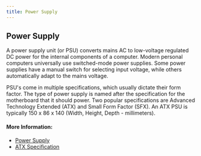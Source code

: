 ```yaml
---
title: Power Supply
---
```

## Power Supply

A power supply unit (or PSU) converts mains AC to low-voltage regulated DC power for the internal components of a computer. Modern personal computers universally use switched-mode power supplies. Some power supplies have a manual switch for selecting input voltage, while others automatically adapt to the mains voltage.

PSU's come in multiple specifications, which usually dictate their form factor. The type of power supply is named after the specification for the motherboard that it should power. Two popular specifications are Advanced Technology Extended (ATX) and Small Form Factor (SFX). An ATX PSU is typically 150 x 86 x 140 (Width, Height, Depth - millimeters).
#### More Information:
<!-- Please add any articles you think might be helpful to read before writing the article -->
* <a href='https://en.wikipedia.org/wiki/Power_supply_unit_(computer)' target='_blank' rel='nofollow'>Power Supply</a>
* <a href='https://en.wikipedia.org/wiki/ATX' target='_blank' rel='nofollow'>ATX Specification</a>
